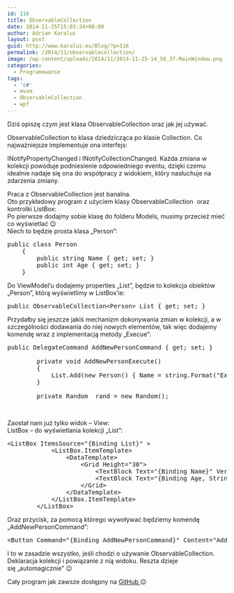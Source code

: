 ```yaml
---
id: 116
title: ObservableCollection
date: 2014-11-25T15:03:24+00:00
author: Adrian Karalus
layout: post
guid: http://www.karalus.eu/Blog/?p=116
permalink: /2014/11/observablecollection/
image: /wp-content/uploads/2014/11/2014-11-25-14_58_37-MainWindow.png
categories:
  - Programowanie
tags:
  - 'c#'
  - mvvm
  - ObservableCollection
  - wpf
---
```

Dziś opiszę czym jest klasa ObservableCollection oraz jak jej używać.  
<!--more-->

  
ObservableCollection<T> to klasa dziedzicząca po klasie Collection<T>. Co najważniejsze implementuje ona interfejs:

INotifyPropertyChanged i INotifyCollectionChanged. Każda zmiana w kolekcji powoduje podniesienie odpowiedniego eventu, dzięki czemu idealnie nadaje się ona do współpracy z widokiem, który nasłuchuje na zdarzenia zmiany.

Praca z ObservableCollection jest banalna.  
Oto przykładowy program z użyciem klasy ObservableCollection  oraz kontrolki ListBox:  
Po pierwsze dodajmy sobie klasę do folderu Models, musimy przecież mieć co wyświetlać 😉  
Niech to będzie prosta klasa &#8222;Person&#8221;:

<pre class="brush: csharp; title: ; notranslate" title="">public class Person
    {
        public string Name { get; set; }
        public int Age { get; set; }
    }
</pre>

Do ViewModel&#8217;u dodajemy properties &#8222;List&#8221;, będzie to kolekcja obiektów &#8222;Person&#8221;, którą wyświetlimy w ListBox&#8217;ie:

<pre class="brush: csharp; title: ; notranslate" title="">public ObservableCollection&lt;Person&gt; List { get; set; }
</pre>

Przydałby się jeszcze jakiś mechanizm dokonywania zmian w kolekcji, a w szczególności dodawania do niej nowych elementów, tak więc dodajemy komendę wraz z implementacją metody &#8222;Execue&#8221;:

<pre class="brush: csharp; title: ; notranslate" title="">public DelegateCommand AddNewPersonCommand { get; set; }

        private void AddNewPersonExecute()
        {
            List.Add(new Person() { Name = string.Format("Example Name #{0}", List.Count + 1), Age = _rand.Next(0 , 130) });
        }

        private Random _rand = new Random();
</pre>

&nbsp;

Zaostał nam już tylko widok &#8211; View:  
ListBox &#8211; do wyświetlania kolekcji &#8222;List&#8221;:

<pre class="brush: xml; title: ; notranslate" title="">&lt;ListBox ItemsSource="{Binding List}" &gt;
            &lt;ListBox.ItemTemplate&gt;
                &lt;DataTemplate&gt;
                    &lt;Grid Height="30"&gt;
                        &lt;TextBlock Text="{Binding Name}" VerticalAlignment="Top" HorizontalAlignment="Left"/&gt;
                        &lt;TextBlock Text="{Binding Age, StringFormat=Age: {0} }" VerticalAlignment="Bottom" HorizontalAlignment="Right"/&gt;
                    &lt;/Grid&gt;
                &lt;/DataTemplate&gt;
            &lt;/ListBox.ItemTemplate&gt;
        &lt;/ListBox&gt;
</pre>

Oraz przycisk, za pomocą którego wywoływać będziemy komendę &#8222;AddNewPersonCommand&#8221;:

<pre class="brush: xml; title: ; notranslate" title="">&lt;Button Command="{Binding AddNewPersonCommand}" Content="Add New Person" VerticalAlignment="Center" HorizontalAlignment="Center" Padding="5,2"/&gt;
</pre>

I to w zasadzie wszystko, jeśli chodzi o używanie ObservableCollection. Deklaracja kolekcji i powiązanie z nią widoku. Reszta dzieje się &#8222;automagicznie&#8221; 😉

Cały program jak zawsze dostępny na <a href="https://github.com/RamzesBlog/ObservableCollectionExample" target="_blank">GitHub </a>😉